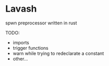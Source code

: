 # Lavash

spwn preprocessor written in rust

TODO:
- imports
- trigger functions
- warn while trying to redeclarate a constant
- other...
